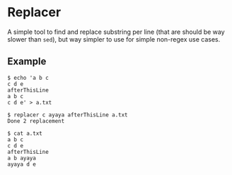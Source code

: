 # Replacer

A simple tool to find and replace substring per line (that are should be way slower than `sed`), but way simpler to use for simple non-regex use cases. 

## Example
```
$ echo 'a b c
c d e
afterThisLine
a b c
c d e' > a.txt

$ replacer c ayaya afterThisLine a.txt
Done 2 replacement

$ cat a.txt
a b c
c d e
afterThisLine
a b ayaya
ayaya d e
```
